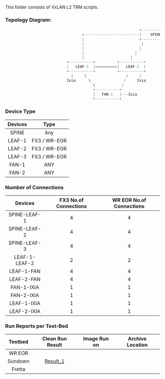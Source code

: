 This folder consists of VxLAN L2 TRM scripts.


### **Topology Diagram:**

```python
                                                             +-------------+
                                   +-------------------------|    SPINE    |
                                   |                         +-------------+
                                   |                          |         |   
                                   |                         |           |  
                                   |                       |               |
                                   |                     |                   |
                            +-----------+          +-----------+          +-----------+
                            |   LEAF-1  |==========|   LEAF-2  |          |   LEAF-3  |
                            +-----------+          +-----------+          +-----------+
                              |     \                  /     |                  |      
                            Ixia      \               /     Ixia                |
                                        \            /                          |
                                        +-----------+                     +-----------+
                                        |   FAN-1   |---Ixia              |    FAN-2  |---Ixia
                                        +-----------+                     +-----------+
```

### **Device Type**

| Devices     | Type|
|:-------------:|:-------------:|
| SPINE | Any |
| LEAF-1 | FX3 / WR-EOR |
| LEAF-2 | FX3 / WR-EOR |
| LEAF-3 | FX3 / WR-EOR |
| FAN-1 | ANY |
| FAN-2 | ANY |

### **Number of Connections**

| Devices     | FX3 No.of Connections | WR EOR No.of Connections|
|:-------------:|:-------------:|:-------------:|
| SPINE-LEAF-1  |  4 | 4 |
| SPINE-LEAF-2  |  4 | 4 |
| SPINE-LEAF-3  |  4 | 4 |
| LEAF-1-LEAF-2 | 2 | 2 |
| LEAF-1-FAN | 4 | 4 |
| LEAF-2-FAN | 4 | 4 |
| FAN-1-IXIA  |  1 | 1 |
| FAN-2-IXIA  |  1 | 1 |
| LEAF-1-IXIA  |  1 | 1 |
| LEAF-2-IXIA  |  1 | 1 |

### **Run Reports per Test-Bed**

| Testbed     | Clean Run Result    | Image Run on | Archive Location |
|:-------------:|:-------------:|:-----:|:-----:|
| WR EOR | | |
|Sundown| [Result_1](https://earms-trade.cisco.com/tradeui/logs/details?archive=/auto/dc3-india/jdasgupt_grp/pyats_jdGrp_vxlan_automation_base/users/pkanduri/archive/21-05/L2_TRM_Haggan_Sundown_job.2021May27_14:25:20.755842.zip&atstype=ATS)| 
|Fretta| | | |